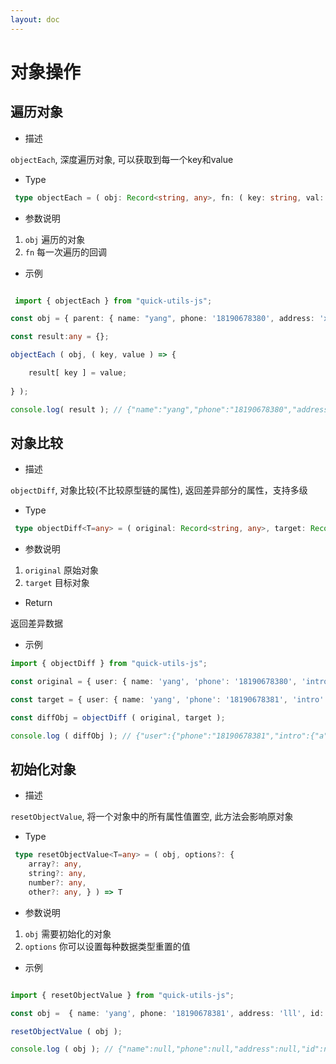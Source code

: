 ```yaml
---
layout: doc
---
```

# 对象操作

## 遍历对象

- 描述

`objectEach`, 深度遍历对象, 可以获取到每一个key和value

- Type

```ts
 type objectEach = ( obj: Record<string, any>, fn: ( key: string, val: any ) => any ) => void
```

- 参数说明

1. `obj` 遍历的对象
2. `fn` 每一次遍历的回调

- 示例
```ts

 import { objectEach } from "quick-utils-js";

const obj = { parent: { name: "yang", phone: '18190678380', address: 'xxxxx', intro: { y: '9', log: 'kk', target: { usr: 'kkkk' } } }, child: { test: '00' }, id: 'vh' };

const result:any = {};

objectEach ( obj, ( key, value ) => {

    result[ key ] = value;
    
} );

console.log( result ); // {"name":"yang","phone":"18190678380","address":"xxxxx","y":"9","log":"kk","usr":"kkkk","test":"00","id":"vh"}


```

## 对象比较

- 描述

`objectDiff`, 对象比较(不比较原型链的属性), 返回差异部分的属性，支持多级

- Type

```ts
 type objectDiff<T=any> = ( original: Record<string, any>, target: Record<string, any> ) => T
```

- 参数说明

1. `original` 原始对象
2. `target` 目标对象

- Return

返回差异数据

- 示例
```ts
import { objectDiff } from "quick-utils-js";

const original = { user: { name: 'yang', 'phone': '18190678380', 'intro': { a: 'intro1', b: 'intro2' } }, address: '7878' };

const target = { user: { name: 'yang', 'phone': '18190678381', 'intro': { a: 'intro10', b: 'intro2' } }, address: '7878', test: 'test1' };

const diffObj = objectDiff ( original, target );

console.log ( diffObj ); // {"user":{"phone":"18190678381","intro":{"a":"intro10"}},"test":"test1"}

```

## 初始化对象

- 描述

`resetObjectValue`, 将一个对象中的所有属性值置空, 此方法会影响原对象

- Type

```ts
 type resetObjectValue<T=any> = ( obj, options?: {
    array?: any,
    string?: any,
    number?: any,
    other?: any, } ) => T
```

- 参数说明

1. `obj` 需要初始化的对象
2. `options` 你可以设置每种数据类型重置的值

- 示例

```ts

import { resetObjectValue } from "quick-utils-js";

const obj =  { name: 'yang', phone: '18190678381', address: 'lll', id: 123, list: [ 1, 2 , 3 ] };

resetObjectValue ( obj );

console.log ( obj ); // {"name":null,"phone":null,"address":null,"id":null,"list":[]}

```